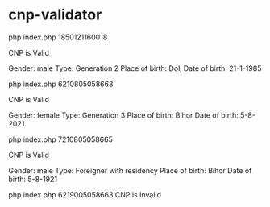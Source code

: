 # cnp-validator

php index.php 1850121160018

CNP is Valid

Gender: male
Type: Generation 2
Place of birth: Dolj
Date of birth: 21-1-1985

php index.php 6210805058663

CNP is Valid

Gender: female
Type: Generation 3
Place of birth: Bihor
Date of birth: 5-8-2021

php index.php 7210805058665

CNP is Valid

Gender: male
Type: Foreigner with residency
Place of birth: Bihor
Date of birth: 5-8-1921

php index.php 6219005058663
CNP is Invalid
